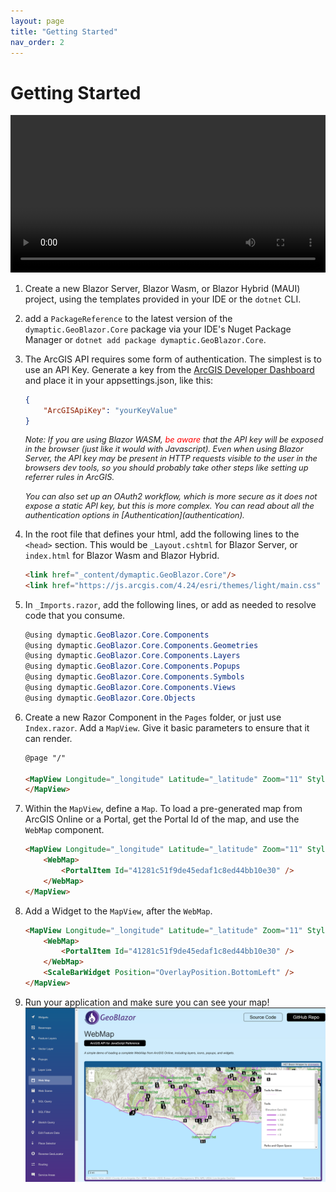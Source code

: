 ```yaml
---
layout: page
title: "Getting Started"
nav_order: 2
---
```

# Getting Started

<video style="width: 100%;" controls>
    <source src="../assets/videos/GeoBlazorDemo1_with_music_and_text.mp4" type="video/mp4">
    Your browser does not support the video tag.
</video>

1. Create a new Blazor Server, Blazor Wasm, or Blazor Hybrid (MAUI) project, using the templates provided in your IDE or
   the `dotnet` CLI.
2. add a `PackageReference` to the latest version of the `dymaptic.GeoBlazor.Core` package via your IDE's Nuget Package
   Manager or `dotnet add package dymaptic.GeoBlazor.Core`.
3. The ArcGIS API requires some form of authentication. The simplest is to use an API Key. Generate a key from the [ArcGIS Developer Dashboard](https://developers.arcgis.com/api-keys/) and place it in your appsettings.json, like this:

   ```json
   {
       "ArcGISApiKey": "yourKeyValue"
   }
   ```
   <div style="font-size: 0.8rem; font-style: italic; margin-bottom: 1rem;">
   Note: If you are using Blazor WASM, <span style="color:red;">be aware</span> that the API key will be exposed in the browser 
   (just like it would with Javascript). Even when using Blazor Server, the API key may be present in HTTP requests 
   visible to the user in the browsers dev tools, so you should probably take other steps like setting up referrer rules 
   in ArcGIS.
   </div>
   <div style="font-size: 0.8rem; font-style: italic">
   You can also set up an OAuth2 workflow, which is more secure as it does not expose a static API key, 
   but this is more complex. You can read about all the authentication options in [Authentication](authentication).
   </div>
4. In the root file that defines your html, add the following lines to the `<head>` section.
   This would be `_Layout.cshtml` for Blazor Server, or `index.html` for Blazor Wasm and Blazor Hybrid.

   ```html
   <link href="_content/dymaptic.GeoBlazor.Core"/>
   <link href="https://js.arcgis.com/4.24/esri/themes/light/main.css" rel="stylesheet"/>
   ```
5. In `_Imports.razor`, add the following lines, or add as needed to resolve code that you consume.

   ```csharp
   @using dymaptic.GeoBlazor.Core.Components
   @using dymaptic.GeoBlazor.Core.Components.Geometries
   @using dymaptic.GeoBlazor.Core.Components.Layers
   @using dymaptic.GeoBlazor.Core.Components.Popups
   @using dymaptic.GeoBlazor.Core.Components.Symbols
   @using dymaptic.GeoBlazor.Core.Components.Views
   @using dymaptic.GeoBlazor.Core.Objects
   ```
6. Create a new Razor Component in the `Pages` folder, or just use `Index.razor`. Add a `MapView`. Give it basic
   parameters to ensure that it can render.

   ```html
   @page "/"

   <MapView Longitude="_longitude" Latitude="_latitude" Zoom="11" Style="height: 400px; width: 100%;"> 
   </MapView>
   ```
7. Within the `MapView`, define a `Map`. To load a pre-generated map from ArcGIS Online or a Portal, get the Portal Id
   of the map, and use the `WebMap` component.

   ```html
   <MapView Longitude="_longitude" Latitude="_latitude" Zoom="11" Style="height: 400px; width: 100%;"> 
       <WebMap>
           <PortalItem Id="41281c51f9de45edaf1c8ed44bb10e30" />
       </WebMap>
   </MapView>
   ```
8. Add a Widget to the `MapView`, after the `WebMap`.

   ```html
   <MapView Longitude="_longitude" Latitude="_latitude" Zoom="11" Style="height: 400px; width: 100%;"> 
       <WebMap>
           <PortalItem Id="41281c51f9de45edaf1c8ed44bb10e30" />
       </WebMap>
       <ScaleBarWidget Position="OverlayPosition.BottomLeft" />
   </MapView>
   ```
9. Run your application and make sure you can see your map!
   ![Web Map Sample](../assets/images/webmap.png)
